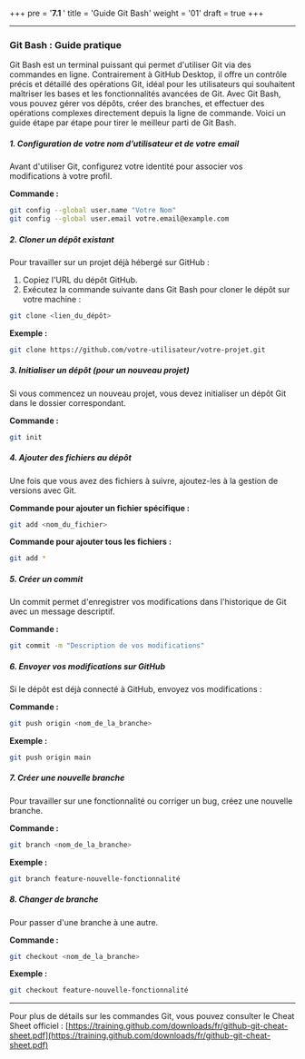 +++
pre = '<b>7.1 </b>'
title = 'Guide Git Bash'
weight = '01'
draft = true
+++


---
### Git Bash : Guide pratique
Git Bash est un terminal puissant qui permet d'utiliser Git via des commandes en ligne. Contrairement à GitHub Desktop, il offre un contrôle précis et détaillé des opérations Git, idéal pour les utilisateurs qui souhaitent maîtriser les bases et les fonctionnalités avancées de Git. Avec Git Bash, vous pouvez gérer vos dépôts, créer des branches, et effectuer des opérations complexes directement depuis la ligne de commande. 
Voici un guide étape par étape pour tirer le meilleur parti de Git Bash.

##### 1. Configuration de votre nom d’utilisateur et de votre email

Avant d'utiliser Git, configurez votre identité pour associer vos modifications à votre profil.

**Commande :**
```bash
git config --global user.name "Votre Nom"
git config --global user.email votre.email@example.com
```

##### 2. Cloner un dépôt existant

Pour travailler sur un projet déjà hébergé sur GitHub :

1. Copiez l'URL du dépôt GitHub.
2. Exécutez la commande suivante dans Git Bash pour cloner le dépôt sur votre machine :

```bash
git clone <lien_du_dépôt>
```

**Exemple :**
```bash
git clone https://github.com/votre-utilisateur/votre-projet.git
```

##### 3. Initialiser un dépôt (pour un nouveau projet)

Si vous commencez un nouveau projet, vous devez initialiser un dépôt Git dans le dossier correspondant.

**Commande :**
```bash
git init
```

##### 4. Ajouter des fichiers au dépôt

Une fois que vous avez des fichiers à suivre, ajoutez-les à la gestion de versions avec Git.

**Commande pour ajouter un fichier spécifique :**
```bash
git add <nom_du_fichier>
```

**Commande pour ajouter tous les fichiers :**
```bash
git add *
```

##### 5. Créer un commit

Un commit permet d'enregistrer vos modifications dans l'historique de Git avec un message descriptif.

**Commande :**
```bash
git commit -m "Description de vos modifications"
```

##### 6. Envoyer vos modifications sur GitHub

Si le dépôt est déjà connecté à GitHub, envoyez vos modifications :

**Commande :**
```bash
git push origin <nom_de_la_branche>
```

**Exemple :**
```bash
git push origin main
```

##### 7. Créer une nouvelle branche

Pour travailler sur une fonctionnalité ou corriger un bug, créez une nouvelle branche.

**Commande :**
```bash
git branch <nom_de_la_branche>
```

**Exemple :**
```bash
git branch feature-nouvelle-fonctionnalité
```

##### 8. Changer de branche

Pour passer d'une branche à une autre.

**Commande :**
```bash
git checkout <nom_de_la_branche>
```

**Exemple :**
```bash
git checkout feature-nouvelle-fonctionnalité
```

---

Pour plus de détails sur les commandes Git, vous pouvez consulter le Cheat Sheet officiel : [https://training.github.com/downloads/fr/github-git-cheat-sheet.pdf](https://training.github.com/downloads/fr/github-git-cheat-sheet.pdf)
